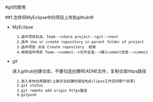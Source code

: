 #git的使用

##1.怎样将MyEclipse中的项目上传到github中
* MyEclipse

		1.选中项目右击，Team-->share project-->git-->next
		2.选中 Use or create repository in parent folder of project
		3.选中项目 点击 Create repository  结束
		4.继续选中项目 Team-->commit-->文件全选-->输入commit信息-->commit
* git 

	进入github创建仓库，不要勾选创建READNE文件，复制仓库https路径

		1.进入本地仓库路径(上面方法创建的就在MyEclipse工作空间那个目录)
		2.git status
		3.git remote add origin https路径
		4.gitpush

		
